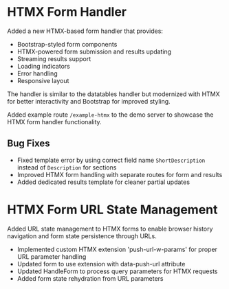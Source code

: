 # HTMX Form Handler

Added a new HTMX-based form handler that provides:
- Bootstrap-styled form components
- HTMX-powered form submission and results updating
- Streaming results support
- Loading indicators
- Error handling
- Responsive layout

The handler is similar to the datatables handler but modernized with HTMX for better interactivity and Bootstrap for improved styling.

Added example route `/example-htmx` to the demo server to showcase the HTMX form handler functionality.

## Bug Fixes
- Fixed template error by using correct field name `ShortDescription` instead of `Description` for sections
- Improved HTMX form handling with separate routes for form and results
- Added dedicated results template for cleaner partial updates 

# HTMX Form URL State Management

Added URL state management to HTMX forms to enable browser history navigation and form state persistence through URLs.

- Implemented custom HTMX extension 'push-url-w-params' for proper URL parameter handling
- Updated form to use extension with data-push-url attribute
- Updated HandleForm to process query parameters for HTMX requests
- Added form state rehydration from URL parameters 